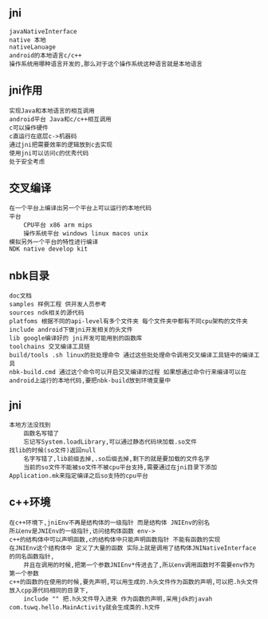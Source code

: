 ## jni
	javaNativeInterface
	native 本地
	nativeLanuage		
	android的本地语言c/c++
	操作系统用哪种语言开发的,那么对于这个操作系统这种语言就是本地语言

## jni作用
	实现Java和本地语言的相互调用
	android平台 Java和c/c++相互调用
	c可以操作硬件
	c直运行在底层c->机器码
	通过jni把需要效率的逻辑放到c去实现
	使用jni可以访问c的优秀代码
	处于安全考虑

## 交叉编译	
	在一个平台上编译出另一个平台上可以运行的本地代码
	平台
		CPU平台 x86 arm mips 
		操作系统平台 windows linux macos unix
	模拟另外一个平台的特性进行编译
	NDK native develop kit

## nbk目录
	doc文档
	samples 样例工程 供开发人员参考
	sources ndk相关的源代码
	platfoms 根据不同的api-level有多个文件夹 每个文件夹中都有不同cpu架构的文件夹
	include android下做jni开发相关的头文件
	lib google编译好的 jni开发可能用到的函数库
	toolchains 交叉编译工具链
	build/tools .sh linux的批处理命令 通过这些批处理命令调用交叉编译工具链中的编译工具
	nbk-build.cmd 通过这个命令可以开启交叉编译的过程 如果想通过命令行来编译可以在android上运行的本地代码,要把nbk-build放到环境变量中

## jni
	本地方法没找到
		函数名写错了
		忘记写System.loadLibrary,可以通过静态代码块加载.so文件
	找lib的时候(so文件)返回null
		名字写错了,lib前缀去掉,.so后缀去掉,剩下的就是要加载的文件名字
		当前的so文件不能被so文件不被cpu平台支持,需要通过在jni目录下添加Application.mk来指定编译之后so支持的cpu平台

## c++环境
	在c++环境下,jniEnv不再是结构体的一级指针 而是结构体 JNIEnv的别名
	所以env是JNIEnv的一级指针,访问结构体函数 env->
	c++的结构体中可以声明函数,c的结构体中只能声明函数指针 不能有函数的实现
	在JNIEnv这个结构体中 定义了大量的函数 实际上就是调用了结构体JNINativeInterface的同名函数指针,
		并且在调用的时候,把第一个参数JNIEnv*传进去了,所以env调用函数时不需要env作为第一个参数
	c++的函数的在使用的时候,要先声明,可以用生成的.h头文件作为函数的声明,可以把.h头文件放入cpp源代码相同的目录下,
		include "" 把.h头文件导入进来 作为函数的声明,采用jdk的javah com.tuwq.hello.MainActivity就会生成类的.h文件